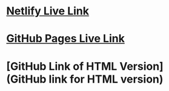 # [Netlify Live Link](https://fashion-blog-sanaa.netlify.app/)
# [GitHub Pages Live Link](http://127.0.0.1:5500/index.html#AdWatch)
# [GitHub Link of HTML Version](GitHub link for HTML version)